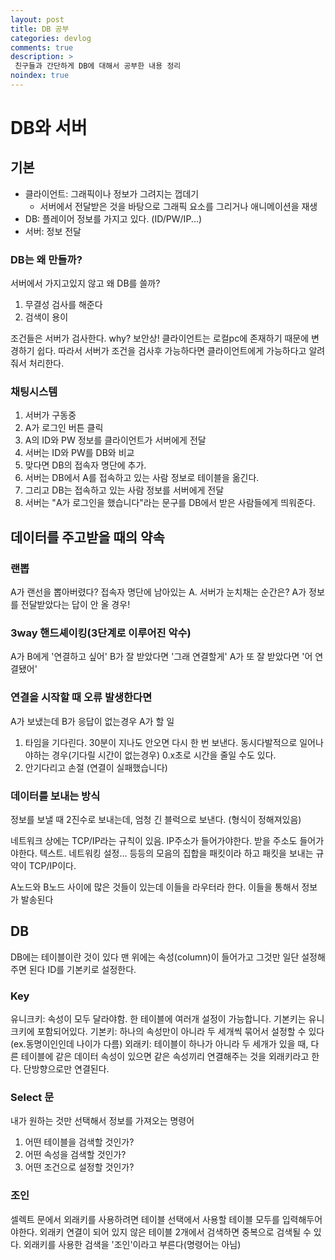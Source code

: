 ```yaml
---
layout: post
title: DB 공부
categories: devlog
comments: true
description: >
 친구들과 간단하게 DB에 대해서 공부한 내용 정리
noindex: true
---
```


# DB와 서버

## 기본
 - 클라이언트: 그래픽이나 정보가 그려지는 껍데기
	 - 서버에서 전달받은 것을 바탕으로 그래픽 요소를 그리거나 애니메이션을 재생
 - DB:  플레이어 정보를 가지고 있다. (ID/PW/IP...)
 - 서버:  정보 전달

### DB는 왜 만들까?
서버에서 가지고있지 않고 왜 DB를 쓸까?
1. 무결성 검사를 해준다
2. 검색이 용이

조건들은 서버가 검사한다.
why? 보안상! 클라이언트는 로컬pc에 존재하기 때문에 변경하기 쉽다.
따라서 서버가 조건을 검사후 가능하다면 클라이언트에게 가능하다고 알려줘서 처리한다.

### 채팅시스템
 1. 서버가 구동중
 2. A가 로그인 버튼 클릭
 3. A의 ID와 PW 정보를 클라이언트가 서버에게 전달
 4. 서버는 ID와 PW를 DB와 비교
 5. 맞다면 DB의 접속자 명단에 추가.
 6. 서버는 DB에서 A를 접속하고 있는 사람 정보로 테이블을 옮긴다.
 7. 그리고 DB는 접속하고 있는 사람 정보를 서버에게 전달
 8. 서버는 "A가 로그인을 했습니다"라는 문구를 DB에서 받은 사람들에게 띄워준다.

## 데이터를 주고받을 때의 약속

### 랜뽑
A가 랜선을 뽑아버렸다?
접속자 명단에 남아있는 A.
서버가 눈치채는 순간은? A가 정보를 전달받았다는 답이 안 올 경우!

### 3way 핸드셰이킹(3단계로 이루어진 악수)
A가 B에게 '연결하고 싶어'
B가 잘 받았다면 '그래 연결할게'
A가 또 잘 받았다면 '어 연결됐어'

### 연결을 시작할 때 오류 발생한다면
A가 보냈는데 B가 응답이 없는경우
A가 할 일
1. 타임을 기다린다. 30분이 지나도 안오면 다시 한 번 보낸다. 동시다발적으로 일어나야하는 경우(기다릴 시간이 없는경우) 0.x초로 시간을 줄일 수도 있다.
2. 안기다리고 손절 (연결이 실패했습니다)

### 데이터를 보내는 방식
정보를 보낼 때 2진수로 보내는데, 엄청 긴 블럭으로 보낸다. (형식이 정해져있음)

네트워크 상에는 TCP/IP라는 규칙이 있음.
IP주소가 들어가야한다. 받을 주소도 들어가야한다. 텍스트. 네트워킹 설정... 등등의 모음의 집합을 패킷이라 하고
패킷을 보내는 규약이 TCP/IP이다.

A노드와 B노드 사이에 많은 것들이 있는데 이들을 라우터라 한다.
이들을 통해서 정보가 발송된다

## DB
DB에는 테이블이란 것이 있다
맨 위에는 속성(column)이 들어가고 그것만 일단 설정해주면 된다
ID를 기본키로 설정한다.

### Key
유니크키: 속성이 모두 달라야함. 한 테이블에 여러개 설정이 가능합니다. 기본키는 유니크키에 포함되어있다.
기본키: 하나의 속성만이 아니라 두 세개씩 묶어서 설정할 수 있다(ex.동명이인인데 나이가 다름)
외래키: 테이블이 하나가 아니라 두 세개가 있을 때, 다른 테이블에 같은 데이터 속성이 있으면 같은 속성끼리 연결해주는 것을 외래키라고 한다. 단방향으로만 연결된다.

### Select 문
내가 원하는 것만 선택해서 정보를 가져오는 명령어
1. 어떤 테이블을 검색할 것인가?
2. 어떤 속성을 검색할 것인가?
3. 어떤 조건으로 설정할 것인가?

### 조인
셀렉트 문에서 외래키를 사용하려면 테이블 선택에서 사용할 테이블 모두를 입력해두어야한다.
외래키 연결이 되어 있지 않은 테이블 2개에서 검색하면 중복으로 검색될 수 있다.
외래키를 사용한 검색을 '조인'이라고 부른다(명령어는 아님)

